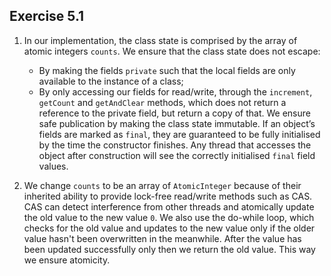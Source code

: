 ## Exercise 5.1

1. In our implementation, the class state is comprised by the array of atomic integers `counts`. We ensure that the class state does not escape:
	- By making the fields `private` such that the local fields are only available to the instance of a class;
	- By only accessing our fields for read/write, through the `increment`, `getCount`  and `getAndClear` methods, which does not return a reference to the private field, but return a copy of that.
	We ensure safe publication by making the class state immutable. If an object’s fields are marked as `final`, they are guaranteed to be fully initialised by the time the constructor finishes. Any thread that accesses the object after construction will see the correctly initialised `final` field values.

2. We change `counts` to be an array of `AtomicInteger` because of their inherited ability to provide lock-free read/write methods such as CAS. CAS can detect interference from other threads and atomically update the old value to the new value `0`. We also use the do-while loop, which checks for the old value and updates to the new value only if the older value hasn't been overwritten in the meanwhile. After the value has been updated successfully only then we return the old value. This way we ensure atomicity.